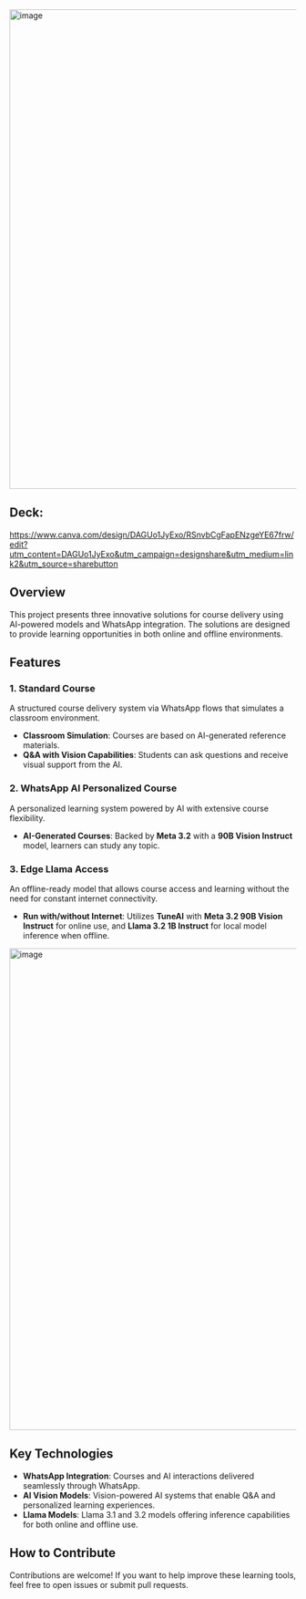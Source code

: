 <img width="841" alt="image" src="https://github.com/user-attachments/assets/5e43924d-cf0c-4b92-b953-58ba2123d356">

## Deck: 
https://www.canva.com/design/DAGUo1JyExo/RSnvbCgFapENzgeYE67frw/edit?utm_content=DAGUo1JyExo&utm_campaign=designshare&utm_medium=link2&utm_source=sharebutton

## Overview
This project presents three innovative solutions for course delivery using AI-powered models and WhatsApp integration. The solutions are designed to provide learning opportunities in both online and offline environments. 

## Features

### 1. Standard Course
A structured course delivery system via WhatsApp flows that simulates a classroom environment.

- **Classroom Simulation**: Courses are based on AI-generated reference materials.
- **Q&A with Vision Capabilities**: Students can ask questions and receive visual support from the AI.

### 2. WhatsApp AI Personalized Course
A personalized learning system powered by AI with extensive course flexibility.
- **AI-Generated Courses**: Backed by **Meta 3.2** with a **90B Vision Instruct** model, learners can study any topic.

### 3. Edge Llama Access
An offline-ready model that allows course access and learning without the need for constant internet connectivity.

- **Run with/without Internet**: Utilizes **TuneAI** with **Meta 3.2 90B Vision Instruct** for online use, and **Llama 3.2 1B Instruct** for local model inference when offline.

<img width="845" alt="image" src="https://github.com/user-attachments/assets/55727091-63ee-4804-97ef-8bb68f5b7e09">

## Key Technologies

- **WhatsApp Integration**: Courses and AI interactions delivered seamlessly through WhatsApp.
- **AI Vision Models**: Vision-powered AI systems that enable Q&A and personalized learning experiences.
- **Llama Models**: Llama 3.1 and 3.2 models offering inference capabilities for both online and offline use.

## How to Contribute
Contributions are welcome! If you want to help improve these learning tools, feel free to open issues or submit pull requests.
